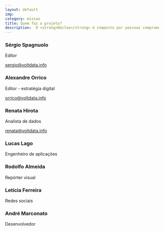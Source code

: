 ```yaml
---
layout: default
img:
category: missao
title: Quem faz o projeto?
description:  O <strong>Núcleo</strong> é composto por pessoas comprometidas com o jornalismo e que possuem experiência em reportagem, análise de dados, investigações de documentos, estratégia digital e produtos editoriais.
---
```


### Sérgio Spagnuolo
Editor
<a class="social" href="https://twitter.com/sergiospagnuolo" target="_blank"><i class="fa fa-twitter fa-lg"></i></a>

[sergio@voltdata.info](mailto:sergio@voltdata.info)

### Alexandre Orrico
Editor - estratégia digital
<a class="social" href="https://twitter.com/alexorrico" target="_blank"><i class="fa fa-twitter fa-lg"></i></a>

[orrico@voltdata.info](mailto:orrico@voltdata.info)

### Renata Hirota
Analista de dados
<a class="social" href="https://twitter.com/renata_mh" target="_blank"><i class="fa fa-twitter fa-lg"></i></a>

[renata@voltdata.info](mailto:renata@voltdata.info)

### Lucas Lago
Engenheiro de aplicações
<a class="social" href="https://twitter.com/lucaslago" target="_blank"><i class="fa fa-twitter fa-lg"></i></a>

### Rodolfo Almeida
Repórter visual
<a class="social" href="https://twitter.com/rodolfoalmd" target="_blank"><i class="fa fa-twitter fa-lg"></i></a>

### Letícia Ferreira
Redes sociais
<a class="social" href="https://twitter.com/_leferreira_" target="_blank"><i class="fa fa-twitter fa-lg"></i></a>

### André Marconato
Desenvolvedor

